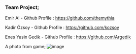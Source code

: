 ### Team Project;
Emir Al - Github Profile : https://github.com/themythia

Kadir Özsoy - Github Profile : https://github.com/kozsoy

Enes Yasin Gedik - Github Profile : https://github.com/Argedik

A photo from game;
![image](https://user-images.githubusercontent.com/72869669/180782212-b753096c-3b88-44b6-b965-a0d4cc662049.png)
